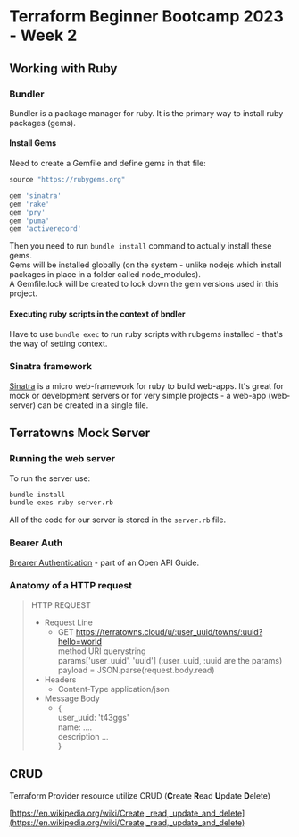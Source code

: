# Terraform Beginner Bootcamp 2023 - Week 2

## Working with Ruby

### Bundler

Bundler is a package manager for ruby. It is the primary way to install ruby packages (gems).

#### Install Gems

Need to create a Gemfile and define gems in that file:

```rb
source "https://rubygems.org"

gem 'sinatra'
gem 'rake'
gem 'pry'
gem 'puma'
gem 'activerecord'
```

Then you need to run `bundle install` command to actually install these gems.  
Gems will be installed globally (on the system - unlike nodejs which install packages in place in a folder called node_modules).  
A Gemfile.lock will be created to lock down the gem versions used in this project.

#### Executing ruby scripts in the context of bndler

Have to use `bundle exec` to run ruby scripts with rubgems installed - that's the way of setting context.

### Sinatra framework

[Sinatra](https://sinatrarb.com) is a micro web-framework for ruby to build web-apps. It's great for mock or development servers or for very simple projects - a web-app (web-server) can be created in a single file.

## Terratowns Mock Server

### Running the web server

To run the server use:

```sh
bundle install
bundle exes ruby server.rb
```

All of  the code for our server is stored in the `server.rb` file.

### Bearer Auth

[Brearer Authentication](https://swagger.io/docs/specification/authentication/bearer-authentication/) - part of an Open API Guide.

### Anatomy of a HTTP request

> HTTP REQUEST
>
> - Request Line  
>   - GET <https://terratowns.cloud/u/:user_uuid/towns/:uuid?hello=world>  
>    method     URI                                           querystring  
>    params['user_uuid', 'uuid'] (:user_uuid, :uuid are the params)
>    payload = JSON.parse(request.body.read)
> - Headers
>   - Content-Type application/json
> - Message Body
>   - {  
>       user_uuid: 't43ggs'  
>       name: ....  
>       description ...  
>     }  

## CRUD

Terraform Provider resource utilize CRUD (**C**reate **R**ead **U**pdate **D**elete)

[https://en.wikipedia.org/wiki/Create,_read,_update_and_delete](https://en.wikipedia.org/wiki/Create,_read,_update_and_delete)
